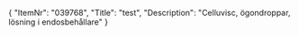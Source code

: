 {
  "ItemNr": "039768",
  "Title": "test",
  "Description": "Celluvisc, ögondroppar, lösning i endosbehållare"
}